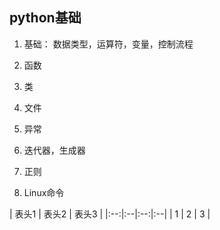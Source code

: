 ## python基础
1. 基础：
    数据类型，运算符，变量，控制流程

2. 函数

3. 类

4. 文件

5. 异常

6. 迭代器，生成器

7. 正则

8. Linux命令

| 表头1 | 表头2 | 表头3 |
|:--:|:--|:--:|:--|
| 1 | 2 | 3 |